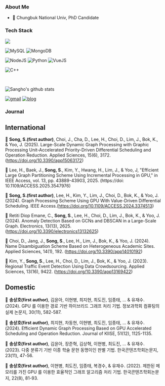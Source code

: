 ### About Me

- 🌟 Chungbuk National Univ, PhD Candidate

### Tech Stack


<img src="https://img.shields.io/badge/linux-FCC624?style=flat-square&logo=linux&logoColor=black">

![MySQL](https://img.shields.io/badge/MySQL-4479A1?style=flat-square&logo=MySQL&logoColor=white)
![MongoDB](https://img.shields.io/badge/MongoDB-47A248?style=flat-square&logo=mongoDB&logoColor=white)

![NodeJS](https://img.shields.io/badge/NodeJS-339933?style=flat-square&logo=node.js&logoColor=white)
![Python](https://img.shields.io/badge/Python-3776AB?style=flat-square&logo=python&logoColor=white)
![VueJS](https://img.shields.io/badge/VueJS-4FC08D?style=flat-square&logo=vue.js&logoColor=white)

![C++](https://img.shields.io/badge/C++-00599C?style=flat-square&logo=c%2B%2B&logoColor=white)

<br>

![Sangho's github stats](https://github-readme-stats.vercel.app/api?username=pshtkdgh9&show_icons=true&theme=cobalt&hide=contribs,prs)

[![gmail](https://img.shields.io/badge/Gmail-EA4335?style=flat-square&logo=Gmail&logoColor=white)](https://mail.google.com/mail/u/0/?fs=1&tf=cm&source=mailto&to=ssh@chungbuk.ac.kr)
[![blog](https://img.shields.io/badge/Blog-FFA500?style=flat-square&logo=rss&logoColor=white)](https://songsiri.tistory.com/)




### Journal

## International

📖 **Song, S.(first author)**, Choi, J., Cha, D., Lee, H., Choi, D., Lim, J., Bok, K., & Yoo, J. (2025). Large-Scale Dynamic Graph Processing with Graphic Processing Unit-Accelerated Priority-Driven Differential Scheduling and Operation Reduction. Applied Sciences, 15(6), 3172. (https://doi.org/10.3390/app15063172)

📖 Lee, H., Baek, J., **Song, S**., Kim, Y., Hwang, H., Lim, J., & Yoo, J, "Efficient Large Graph Partitioning Scheme Using Incremental Processing in GPU," in IEEE Access, vol. 13, pp. 43889-43903, 2025. (https://doi: 10.1109/ACCESS.2025.3547976)

📖 **Song, S.(first author)**, Lee, H., Kim, Y., Lim, J., Choi, D., Bok, K., & Yoo, J. (2024). Graph Processing Scheme Using GPU With Value-Driven Differential Scheduling. IEEE Access.(https://doi.org/10.1109/ACCESS.2024.3374513)

📖 Retiti Diop Emane, C., **Song, S**., Lee, H., Choi, D., Lim, J., Bok, K., & Yoo, J. (2024). Anomaly Detection Based on GCNs and DBSCAN in a Large-Scale Graph. Electronics, 13(13), 2625. (https://doi.org/10.3390/electronics13132625)

📖 Choi, D., Jang, J., **Song, S**., Lee, H., Lim, J., Bok, K., & Yoo, J. (2024). Name Disambiguation Scheme Based on Heterogeneous Academic Sites. Applied Sciences, 14(1), 192. (https://doi.org/10.3390/app14010192)

📖 Kim, Y., **Song, S**., Lee, H., Choi, D., Lim, J., Bok, K., & Yoo, J. (2023). Regional Traffic Event Detection Using Data Crowdsourcing. Applied Sciences, 13(16), 9422. (https://doi.org/10.3390/app13169422)



## Domestic

📖 **송상호(first author)**, 김윤아, 이현병, 최지현, 최도진, 임종태, ... & 유재수. (2024). GPU 를 이용한 경로 기반 하이브리드 그래프 처리 기법. 정보과학회 컴퓨팅의 실제 논문지, 30(11), 582-587.

📖 **송상호(first author)**, 최지현, 차동현, 이현병, 최도진, 임종태, ... & 유재수. (2024). Efficient Dynamic Graph Processing Based on GPU Accelerated Scheduling and Operation Reduction. Journal of KIISE, 51(12), 1125-1135.

📖 **송상호(first author)**, 김윤아, 장준혁, 김상혁, 이현병, 최도진, ... & 유재수. (2023). 다중 분류기 기반 이종 학술 문헌 동명이인 판별 기법. 한국콘텐츠학회논문지, 23(11), 47-56.

📖 **송상호(first author)**, 이현병, 최도진, 임종태, 복경수, & 유재수. (2022). 제한된 메모리를 가진 GPU 를 이용한 효율적인 그래프 알고리즘 처리 기법. 한국콘텐츠학회논문지, 22(8), 81-93.
